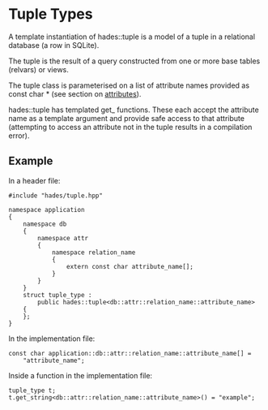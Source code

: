 Tuple Types
===========

A template instantiation of hades::tuple is a model of a tuple in a relational
database (a row in SQLite).

The tuple is the result of a query constructed from one or more base tables
(relvars) or views.

The tuple class is parameterised on a list of attribute names provided as const
char \* (see section on [attributes](attributes.html)).

hades::tuple has templated get\_ functions.  These each accept the attribute
name as a template argument and provide safe access to that attribute
(attempting to access an attribute not in the tuple results in a compilation
error).

Example
-------

In a header file:

    #include "hades/tuple.hpp"

    namespace application
    {
        namespace db
        {
            namespace attr
            {
                namespace relation_name
                {
                    extern const char attribute_name[];
                }
            }
        }
        struct tuple_type :
            public hades::tuple<db::attr::relation_name::attribute_name>
        {
        };
    }

In the implementation file:

    const char application::db::attr::relation_name::attribute_name[] =
        "attribute_name";

Inside a function in the implementation file:

    tuple_type t;
    t.get_string<db::attr::relation_name::attribute_name>() = "example";

